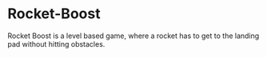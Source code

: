 # Rocket-Boost
 Rocket Boost is a level based game, where a rocket has to get to the landing pad without hitting obstacles.
